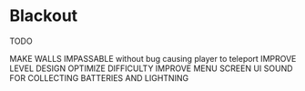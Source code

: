 # Blackout


TODO 

MAKE WALLS IMPASSABLE without bug causing player to teleport
IMPROVE LEVEL DESIGN
OPTIMIZE DIFFICULTY
IMPROVE MENU SCREEN UI
SOUND FOR COLLECTING BATTERIES AND LIGHTNING